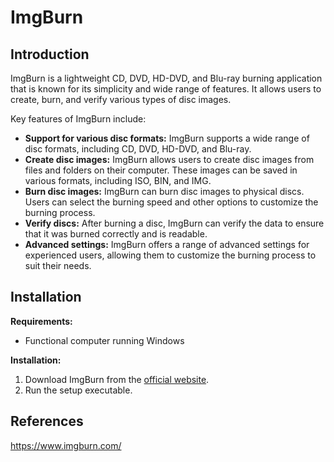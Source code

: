 # ImgBurn

## Introduction <a href="#introduction" id="introduction"></a>

ImgBurn is a lightweight CD, DVD, HD-DVD, and Blu-ray burning application that is known for its simplicity and wide range of features. It allows users to create, burn, and verify various types of disc images.

Key features of ImgBurn include:

* **Support for various disc formats:** ImgBurn supports a wide range of disc formats, including CD, DVD, HD-DVD, and Blu-ray.
* **Create disc images:** ImgBurn allows users to create disc images from files and folders on their computer. These images can be saved in various formats, including ISO, BIN, and IMG.
* **Burn disc images:** ImgBurn can burn disc images to physical discs. Users can select the burning speed and other options to customize the burning process.
* **Verify discs:** After burning a disc, ImgBurn can verify the data to ensure that it was burned correctly and is readable.
* **Advanced settings:** ImgBurn offers a range of advanced settings for experienced users, allowing them to customize the burning process to suit their needs.

## Installation <a href="#installation" id="installation"></a>

**Requirements:**

* Functional computer running Windows

**Installation:**

1. Download ImgBurn from the [official website](https://www.imgburn.com/).
2. Run the setup executable.

## References <a href="#references" id="references"></a>

https://www.imgburn.com/
